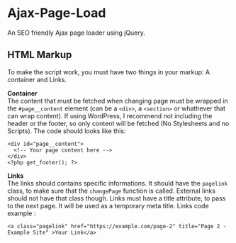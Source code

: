 # Ajax-Page-Load
An SEO friendly Ajax page loader using jQuery.


## HTML Markup
To make the script work, you must have two things in your markup: A container and Links.

<b>Container</b><br />
The content that must be fetched when changing page must be wrapped in the ```#page__content``` element (can be a ```<div>```, a ```<section>``` or whathever that can wrap content). If using WordPress, I recommend not including the header or the footer, so only content will be fetched (No Stylesheets and no Scripts). The code should looks like this:
  
```<?php get_header(); ?>
<div id="page__content">
  <!-- Your page content here -->
</div>
<?php get_footer(); ?>
```

<b>Links</b><br />
The links should contains specific informations. It should have the ```pagelink``` class, to make sure that the  ```changePage``` function is called. External links should not have that class though. Links must have a title attribute, to pass to the next page. It will be used as a temporary meta title. Links code example :
```
<a class="pagelink" href="https://example.com/page-2" title="Page 2 - Example Site" >Your Link</a>
```
